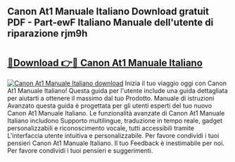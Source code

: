 ## Canon At1 Manuale Italiano Download gratuit PDF - Part-ewF Italiano Manuale dell'utente di riparazione rjm9h

# <h2><a href="http://dfgbfg7.blite.top/?on=Canon+At1+Manuale+Italiano">🔗Download 👉🔴 Canon At1 Manuale Italiano</a></h2>

[![Canon At1 Manuale Italiano download](https://i.imgur.com/lujVjoI.png)](http://dfgbfg7.blite.top/?on=Canon+At1+Manuale+Italiano)
Inizia il tuo viaggio oggi con Canon At1 Manuale Italiano! Questa guida per l'utente include una guida dettagliata per aiutarti a ottenere il massimo dal tuo Prodotto. Manuale di istruzioni Avanzato questa guida è progettata per gli utenti esperti del tuo nuovo Canon At1 Manuale Italiano. Le funzionalità avanzate di Canon At1 Manuale Italiano includono Supporto multilingue, traduzione in tempo reale, gadget personalizzabili e riconoscimento vocale, tutti accessibili tramite L'interfaccia utente intuitiva e personalizzabile. Per favore condividi i tuoi pensieri Canon At1 Manuale Italiano. Il tuo Feedback è inestimabile per noi. Per favore condividi i tuoi pensieri e suggerimenti.
